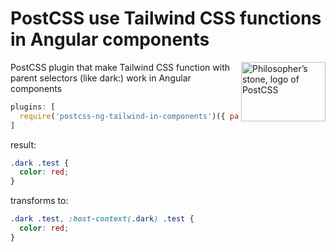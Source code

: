 # PostCSS use Tailwind CSS functions in Angular components

<img align="right" width="135" height="95"
     title="Philosopher’s stone, logo of PostCSS"
     src="https://postcss.org/logo-leftp.svg">

PostCSS plugin that make Tailwind CSS function with parent selectors (like dark:) work in Angular components

```js
plugins: [
  require('postcss-ng-tailwind-in-components')({ parentSelector: 'dark'});
]
```

result:

```css
.dark .test {
  color: red;
}
```
transforms to:
```css
.dark .test, :host-context(.dark) .test {
  color: red;
}
```
